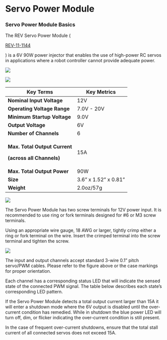# Servo Power Module

### Servo Power Module Basics <a href="#servo-power-module-basics" id="servo-power-module-basics"></a>

The REV Servo Power Module (

[REV-11-1144](https://www.revrobotics.com/rev-11-1144/)

) is a 6V 90W power injector that enables the use of high-power RC servos in applications where a robot controller cannot provide adequate power.

![](https://2589213514-files.gitbook.io/\~/files/v0/b/gitbook-legacy-files/o/assets%2F15mm%2F-M8VuTXTeaMyPtvVrNSd%2F-M8WMcrnMWEB7n-inTqu%2F2.png?generation=1590771487323342\&alt=media)

![](https://2589213514-files.gitbook.io/\~/files/v0/b/gitbook-x-prod.appspot.com/o/spaces%2FH9K1InCLC1ZxIkdPJt31%2Fuploads%2FyiWxbuAKk1gmi9N16RaR%2Fspm%20labeled.png?alt=media\&token=b436763e-86a1-430a-a811-970f6114c5c6)

| Key Terms                                                                                      | Key Metrics          |
| ---------------------------------------------------------------------------------------------- | -------------------- |
| **Nominal Input Voltage**                                                                      | 12V                  |
| **Operating Voltage Range**                                                                    | 7.0V - 20V           |
| **Minimum Startup Voltage**                                                                    | 9.0V                 |
| **Output Voltage**                                                                             | 6V                   |
| **Number of Channels**                                                                         | 6                    |
| <p><strong>Max. Total Output Current</strong></p><p><strong>(across all Channels)</strong></p> | 15A                  |
| **Max. Total Output Power**                                                                    | 90W                  |
| **Size**                                                                                       | 3.6” x 1.52” x 0.81” |
| **Weight**                                                                                     | 2.0oz/57g            |

![](https://2589213514-files.gitbook.io/\~/files/v0/b/gitbook-legacy-files/o/assets%2F15mm%2F-M8VuTXTeaMyPtvVrNSd%2F-M8WMcrpi\_Pd87PP76iS%2F4.png?generation=1590771487272705\&alt=media)

The Servo Power Module has two screw terminals for 12V power input. It is recommended to use ring or fork terminals designed for #6 or M3 screw terminals.

Using an appropriate wire gauge, 18 AWG or larger, tightly crimp either a ring or fork terminal on the wire. Insert the crimped terminal into the screw terminal and tighten the screw.

![](https://2589213514-files.gitbook.io/\~/files/v0/b/gitbook-legacy-files/o/assets%2F15mm%2F-M8VuTXTeaMyPtvVrNSd%2F-M8WMcrqMsXUzLIElogM%2F5.png?generation=1590771487662184\&alt=media)

The input and output channels accept standard 3-wire 0.1” pitch servo/PWM cables. Please refer to the figure above or the case markings for proper orientation.

Each channel has a corresponding status LED that will indicate the sensed state of the connected PWM signal. The table below describes each state’s corresponding LED pattern.

If the Servo Power Module detects a total output current larger than 15A it will enter a shutdown mode where the 6V output is disabled until the over-current condition has remedied. While in shutdown the blue power LED will turn off, dim, or flicker indicating the over-current condition is still present.

In the case of frequent over-current shutdowns, ensure that the total stall current of all connected servos does not exceed 15A.
